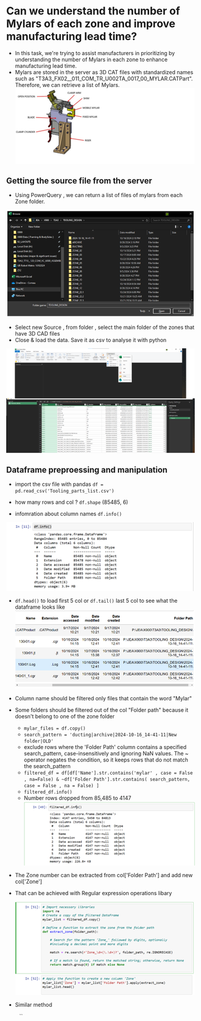 # Can we understand the number of Mylars of each zone and improve manufacturing lead time?
- In this task, we're trying to assist manufacturers in prioritizing by understanding the number of Mylars in each zone to enhance manufacturing lead time.
- Mylars are stored in the server as 3D CAT files with standardized names such as "T3A3_FX02__011_COM_TR_U002TA_0017_00_MYLAR.CATPart". Therefore, we can retrieve a list of Mylars.
![Clamp](Clamp_unit.jpg)

## Getting the source file from the server
- Using PowerQuery , we can return a list of files of mylars from each Zone folder.
  
![](files.png)

- Select new Source , from folder , select the main folder of the zones that have 3D CAD files
- Close & load the data. Save it as csv to analyse it with python

![](powerQuery.png)

## Dataframe preproessing and manipulation
- import the csv file with pandas
`df = pd.read_csv('Tooling_parts_list.csv')`
- how many rows and col ? `df.shape`    (85485, 6)

- infomration about column names `df.info()`
  
![](df_info.png)

- `df.head()` to load first 5 col or `df.tail()` last 5 col to see what the dataframe looks like
  ![](df_head.png)

- Column name should be filtered only files that contain the word "Mylar"
- Some folders should be filtered out of the col "Folder path" because it doesn't belong to one of the zone folder 
  - `mylar_files = df.copy()`
  - `search_pattern = 'ducting|archive|2024-10-16_14-41-11|New folder|OLD'`
  - exclude rows where the 'Folder Path' column contains a specified search_pattern, case-insensitively and ignoring NaN values. The ~ operator negates the condition, so it keeps rows that do not match the search_pattern
  - `filtered_df = df[df['Name'].str.contains('mylar' , case = False , na=False) & ~df['Folder Path'].str.contains( search_pattern, case = False , na = False) ] 
`
  - `filtered_df.info()`
  - Number rows dropped from 85,485 to 4147
  ![](df.info_filtered.png)

- The Zone number can be extracted from col['Folder Path'] and add new col['Zone']
- That can be achieved with Regular expression operations libary

  ![](zone.png)

  


- Similar method 

  ``
  ``
  ``
